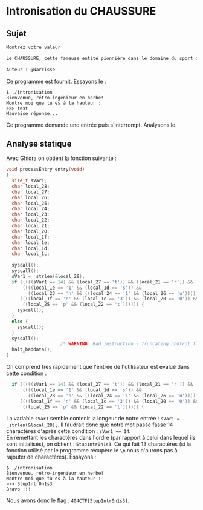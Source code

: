 # Intronisation du CHAUSSURE

## Sujet

```md
Montrez votre valeur

Le CHAUSSURE, cette fameuse entité pionnière dans le domaine du sport de combat a ouvert un tournoi pour tous les chat-diateurs qui souhaiteraient se mesurer au reste du monde. Les présélections commencent et un premier défi a été publié par le CHAUSSURE. Ce dernier semble très cryptique, à vous d'en déceler les secrets!
 
Auteur : @Narcisse
```

[Ce programme](./intronisation) est fournit. Essayons le :

```console
$ ./intronisation
Bienvenue, rétro-ingénieur en herbe!
Montre moi que tu es à la hauteur :
>>> test
Mauvaise réponse...
```

Ce programme demande une entrée puis s'interrompt. Analysons le.

## Analyse statique

Avec Ghidra on obtient la fonction suivante :

```C
void processEntry entry(void)
{
  size_t sVar1;
  char local_28;
  char local_27;
  char local_26;
  char local_25;
  char local_24;
  char local_23;
  char local_22;
  char local_21;
  char local_20;
  char local_1f;
  char local_1e;
  char local_1d;
  char local_1c;
  
  syscall();
  syscall();
  sVar1 = _strlen(&local_28);
  if (((((sVar1 == 14) && (local_27 == 't')) && (local_21 == 'r')) &&
      ((((local_1e == '1' && (local_1d == 's')) &&
        ((local_23 == 'n' && ((local_24 == '1' && (local_26 == 'u')))))) && (local_28 == '5')))) &&
     ((((local_1f == 'n' && (local_1c == '3')) && (local_20 == '0')) &&
      ((local_25 == 'p' && (local_22 == 't')))))) {
    syscall();
  }
  else {
    syscall();
  }
  syscall();
                    /* WARNING: Bad instruction - Truncating control flow here */
  halt_baddata();
}
```

On comprend très rapidement que l'entrée de l'utilisateur est évalué dans cette condition :

```C
  if (((((sVar1 == 14) && (local_27 == 't')) && (local_21 == 'r')) &&
      ((((local_1e == '1' && (local_1d == 's')) &&
        ((local_23 == 'n' && ((local_24 == '1' && (local_26 == 'u')))))) && (local_28 == '5')))) &&
     ((((local_1f == 'n' && (local_1c == '3')) && (local_20 == '0')) &&
      ((local_25 == 'p' && (local_22 == 't')))))) {
```

La variable `sVar1` semble contenir la longeur de notre entrée : `sVar1 = _strlen(&local_28);`. Il faudrait donc que notre mot passe fasse 14 charactères d'après cette condition : `sVar1 == 14`.    
En remettant les charactères dans l'ordre (par rapport à celui dans lequel ils sont initialisés), on obtient : `5tup1ntr0n1s3`. Ce qui fait 13 charactères (si la fonction utilisé par le programme récupère le `\n` nous n'aurons pas à rajouter de charactères). Essayons :

```console
$ ./intronisation               
Bienvenue, rétro-ingénieur en herbe!
Montre moi que tu es à la hauteur :
>>> 5tup1ntr0n1s3
Bravo !!!
```

Nous avons donc le flag : `404CTF{5tup1ntr0n1s3}`.
